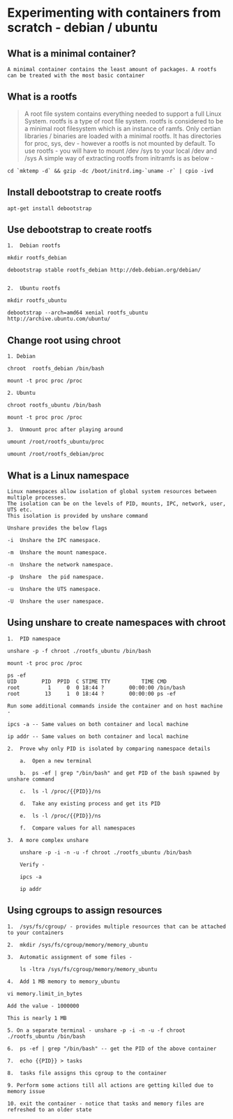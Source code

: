 # Experimenting with containers from scratch - debian / ubuntu 

##  What is a minimal container? 

    A minimal container contains the least amount of packages. A rootfs can be treated with the most basic container 

##  What is a rootfs 

>   A root file system contains everything needed to support a full Linux System. rootfs is a type of root file system. 
rootfs is considered to be a minimal root filesystem which is an instance of ramfs. 
Only certian libraries / binaries are loaded with a minimal rootfs. 
It has directories for proc, sys, dev - however a rootfs is not mounted by default.
To use rootfs - you will have to mount /dev /sys to your local /dev and /sys
A simple way of extracting rootfs from initramfs is as below - 
~~~    
cd `mktemp -d` && gzip -dc /boot/initrd.img-`uname -r` | cpio -ivd
~~~
##  Install debootstrap to create rootfs 

    apt-get install debootstrap
    
##  Use debootstrap to create rootfs 

    1.  Debian rootfs

    mkdir rootfs_debian
    
    debootstrap stable rootfs_debian http://deb.debian.org/debian/
    
    
    2.  Ubuntu rootfs
    
    mkdir rootfs_ubuntu
    
    debootstrap --arch=amd64 xenial rootfs_ubuntu http://archive.ubuntu.com/ubuntu/
    
##  Change root using chroot 

    1. Debian
    
    chroot  rootfs_debian /bin/bash 
    
    mount -t proc proc /proc
    
    2. Ubuntu
    
    chroot rootfs_ubuntu /bin/bash
    
    mount -t proc proc /proc
    
    3.  Unmount proc after playing around 
    
    umount /root/rootfs_ubuntu/proc
    
    umount /root/rootfs_debian/proc
    

##  What is a Linux namespace

    Linux namespaces allow isolation of global system resources between multiple processes.
    The isolation can be on the levels of PID, mounts, IPC, network, user, UTS etc. 
    This isolation is provided by unshare command 
    
    Unshare provides the below flags 
    
    -i  Unshare the IPC namespace.
    
    -m  Unshare the mount namespace.
    
    -n  Unshare the network namespace.
    
    -p  Unshare  the pid namespace.
    
    -u  Unshare the UTS namespace.
    
    -U  Unshare the user namespace.
    
##  Using unshare to create namespaces with chroot 

    1.  PID namespace
    
    unshare -p -f chroot ./rootfs_ubuntu /bin/bash
    
    mount -t proc proc /proc
    
    ps -ef 
    UID        PID  PPID  C STIME TTY          TIME CMD
    root         1     0  0 18:44 ?        00:00:00 /bin/bash
    root        13     1  0 18:44 ?        00:00:00 ps -ef
    
    Run some additional commands inside the container and on host machine - 
    
    ipcs -a -- Same values on both container and local machine
    
    ip addr -- Same values on both container and local machine
    
    2.  Prove why only PID is isolated by comparing namespace details 
    
        a.  Open a new terminal 
        
        b.  ps -ef | grep "/bin/bash" and get PID of the bash spawned by unshare command
        
        c.  ls -l /proc/{{PID}}/ns
        
        d.  Take any existing process and get its PID 
        
        e.  ls -l /proc/{{PID}}/ns 
        
        f.  Compare values for all namespaces 
        
    3.  A more complex unshare 
    
        unshare -p -i -n -u -f chroot ./rootfs_ubuntu /bin/bash
        
        Verify - 
        
        ipcs -a 
        
        ip addr 
        

##  Using cgroups to assign resources 

    1.  /sys/fs/cgroup/ - provides multiple resources that can be attached to your containers 
    
    2.  mkdir /sys/fs/cgroup/memory/memory_ubuntu
    
    3.  Automatic assignment of some files - 
    
        ls -ltra /sys/fs/cgroup/memory/memory_ubuntu
        
    4.  Add 1 MB memory to memory_ubuntu
    
    vi memory.limit_in_bytes
    
    Add the value - 1000000 
    
    This is nearly 1 MB
    
    5. On a separate terminal - unshare -p -i -n -u -f chroot ./rootfs_ubuntu /bin/bash
    
    6.  ps -ef | grep "/bin/bash" -- get the PID of the above container 
    
    7.  echo {{PID}} > tasks 
    
    8.  tasks file assigns this cgroup to the container 
    
    9. Perform some actions till all actions are getting killed due to memory issue 
    
    10. exit the container - notice that tasks and memory files are refreshed to an older state 
    
    
    
        
        
        
        
    
  
  
  
    
    
